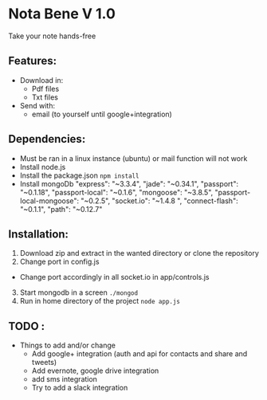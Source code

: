 # Nota Bene V 1.0
Take your note hands-free

## Features:
* Download in:
  * Pdf files
  * Txt files
* Send with:
  * email (to yourself until google+integration)

## Dependencies:
* Must be ran in a linux instance (ubuntu) or mail function will not work
* Install node.js
* Install the package.json `npm install`
* Install mongoDb
    "express": "~3.3.4",
    "jade": "~0.34.1",
    "passport": "~0.1.18",
    "passport-local": "~0.1.6",
    "mongoose": "~3.8.5",
    "passport-local-mongoose": "~0.2.5",
    "socket.io": "~1.4.8 ",
    "connect-flash": "~0.1.1",
    "path": "~0.12.7"

## Installation:
1. Download zip and extract in the wanted directory or clone the repository
2. Change port in config.js
  * Change port accordingly in all socket.io in app/controls.js

3. Start mongodb in a screen `./mongod`
4. Run in home directory of the project `node app.js`

## TODO :
* Things to add and/or change
  * Add google+ integration (auth and api for contacts and share and tweets)
  * Add evernote, google drive integration
  * add sms integration
  * Try to add a slack integration
